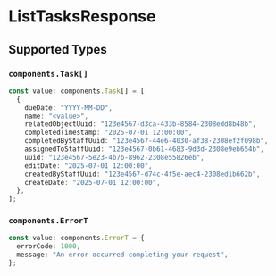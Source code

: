 # ListTasksResponse


## Supported Types

### `components.Task[]`

```typescript
const value: components.Task[] = [
  {
    dueDate: "YYYY-MM-DD",
    name: "<value>",
    relatedObjectUuid: "123e4567-d3ca-433b-8584-2308edd8b48b",
    completedTimestamp: "2025-07-01 12:00:00",
    completedByStaffUuid: "123e4567-44e6-4030-af38-2308ef2f098b",
    assignedToStaffUuid: "123e4567-0b61-4683-9d3d-2308e9eb654b",
    uuid: "123e4567-5e23-4b7b-8962-2308e55826eb",
    editDate: "2025-07-01 12:00:00",
    createdByStaffUuid: "123e4567-d74c-4f5e-aec4-2308ed1b662b",
    createDate: "2025-07-01 12:00:00",
  },
];
```

### `components.ErrorT`

```typescript
const value: components.ErrorT = {
  errorCode: 1000,
  message: "An error occurred completing your request",
};
```

